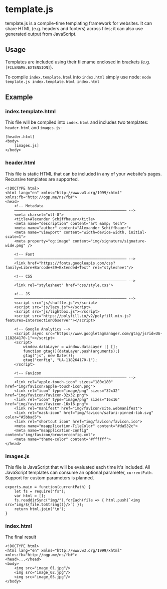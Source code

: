 # template.js
template.js is a compile-time templating framework for websites. It can share HTML (e.g. headers and footers) across files; it can also use generated output from JavaScript.

## Usage
Templates are included using their filename enclosed in brackets (e.g. `[FILENAME.EXTENSION]`).

To compile `index.template.html` into `index.html` simply use node: `node template.js index.template.html index.html`

## Example

### index.template.html
This file will be compiled into `index.html` and includes two templates: `header.html` and `images.js`:

```
[header.html]
<body>
	[images.js]
</body>
```

### header.html
This file is static HTML that can be included in any of your website's pages. Recursive templates are supported.
```
<!DOCTYPE html>
<html lang="en" xmlns="http://www.w3.org/1999/xhtml" xmlns:fb="http://ogp.me/ns/fb#">
<head>
	<!-- Metadata
	–––––––––––––––––––––––––––––––––––––––––––––––––– -->
	<meta charset="utf-8">
	<title>Alexander Schiffhauer</title>
	<meta name="description" content="art &amp; tech">
	<meta name="author" content="Alexander Schiffhauer">
	<meta name="viewport" content="width=device-width, initial-scale=1">
	<meta property="og:image" content="img/signature/signature-wide.png" />

	<!-- Font
	–––––––––––––––––––––––––––––––––––––––––––––––––– -->
	<link href="https://fonts.googleapis.com/css?family=Libre+Barcode+39+Extended+Text" rel="stylesheet"/>

	<!-- CSS
	–––––––––––––––––––––––––––––––––––––––––––––––––– -->
	<link rel="stylesheet" href="css/style.css">

	<!-- JS
	–––––––––––––––––––––––––––––––––––––––––––––––––– -->
	<script src="js/shuffle.js"></script>
	<script src="js/lazy.js"></script>
	<script src="js/lightbox.js"></script>
	<script src="https://polyfill.io/v2/polyfill.min.js?features=IntersectionObserver"></script>

	<!-- Google Analytics -->
	<script async src="https://www.googletagmanager.com/gtag/js?id=UA-118264170-1"></script>
	<script>
		window.dataLayer = window.dataLayer || [];
		function gtag(){dataLayer.push(arguments);}
		gtag("js", new Date());
		gtag("config", "UA-118264170-1");
	</script>

	<!-- Favicon
	–––––––––––––––––––––––––––––––––––––––––––––––––– -->
	<link rel="apple-touch-icon" sizes="180x180" href="img/favicon/apple-touch-icon.png">
	<link rel="icon" type="image/png" sizes="32x32" href="img/favicon/favicon-32x32.png">
	<link rel="icon" type="image/png" sizes="16x16" href="img/favicon/favicon-16x16.png">
	<link rel="manifest" href="img/favicon/site.webmanifest">
	<link rel="mask-icon" href="img/favicon/safari-pinned-tab.svg" color="#5bbad5">
	<link rel="shortcut icon" href="img/favicon/favicon.ico">
	<meta name="msapplication-TileColor" content="#da532c">
	<meta name="msapplication-config" content="img/favicon/browserconfig.xml">
	<meta name="theme-color" content="#ffffff">
</head>
```

### images.js
This file is JavaScript that will be evaluated each time it's included. All JavaScript templates can consume an optional parameter, `currentPath`. Support for custom parameters is planned.
```
exports.main = function(currentPath) {
	let fs = require("fs");
	var html = [];
	fs.readdirSync("img/").forEach(file => { html.push(`<img src="img/${file.toString()}/>`) });
	return html.join('\n');
}
```

### index.html
The final result
```
<!DOCTYPE html>
<html lang="en" xmlns="http://www.w3.org/1999/xhtml" xmlns:fb="http://ogp.me/ns/fb#">
<head>...</head>
<body>
	<img src="image_01.jpg"/>
	<img src="image_02.jpg"/>
	<img src="image_03.jpg"/>
</body>

```
